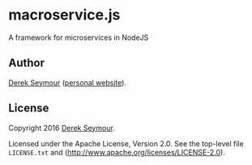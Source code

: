 # macroservice.js

A framework for microservices in NodeJS

Author
------

[Derek Seymour](https://github.com/derekseymour)
([personal website](http://www.rocketideas.com/)).

License
-------

Copyright 2016 [Derek Seymour](http://www.rocketideas.com/).

Licensed under the Apache License, Version 2.0.
See the top-level file `LICENSE.txt` and
(http://www.apache.org/licenses/LICENSE-2.0).
